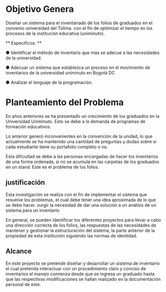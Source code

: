 
# Objetivo Genera

Diseñar un sistema para el inventariado de los folios de graduados en el convenio universidad del Tolima. con el fin de optimizar el tiempo en los procesos de la institución educativa (uniminuto).

** Específicos: **

● Identificar el método de inventario que más se adecue a las necesidades de la universidad.

● Adecuar un sistema que establezca un proceso en el movimiento de inventarios de la universidad uniminuto en Bogotá DC

● Analizar el lenguaje de la programación.


# Planteamiento del Problema

En años anteriores se ha presentado un crecimiento de los graduados en la Universidad Uniminuto. Esto se debe a la demanda de programas de formación educativos.

Lo anterior generó inconvenientes en la convención de la unidad, lo que actualmente se ha mantenido una cantidad de preguntas y dudas sobre si cada estudiante tiene su portafolio completo o no.

Esta dificultad se debe a las personas encargadas de hacer los inventarios de una forma ordenada, si no se acumula en las carpetas de los graduados en un stand. Este es el problema de los folios.

## justificación

Esta investigación se realiza con el fin de implementar el sistema que resuelve los problemas, el cual debe tener una idea aproximada de lo que se debe hacer. surgir la necesidad de dar una solución a un análisis de un sistema para un inventario

En general, se pueden identificar los diferentes proyectos para llevar a cabo una dirección correcta de los folios, las respuestas de las necesidades de mantener y gestionar la estructuración del sistema, la parte anterior de la propiedad de esta institución siguiendo las normas de identidad.

## Alcance
En este proyecto se pretende diseñar y desarrollar un sistema de inventario el cual pretenda interactuar con un procedimiento claro y conciso de inventarios el manejo comienza desde que se ingresa un graduado hasta que las respectivas modificaciones se hallan realizado en la documentación personal de este.

